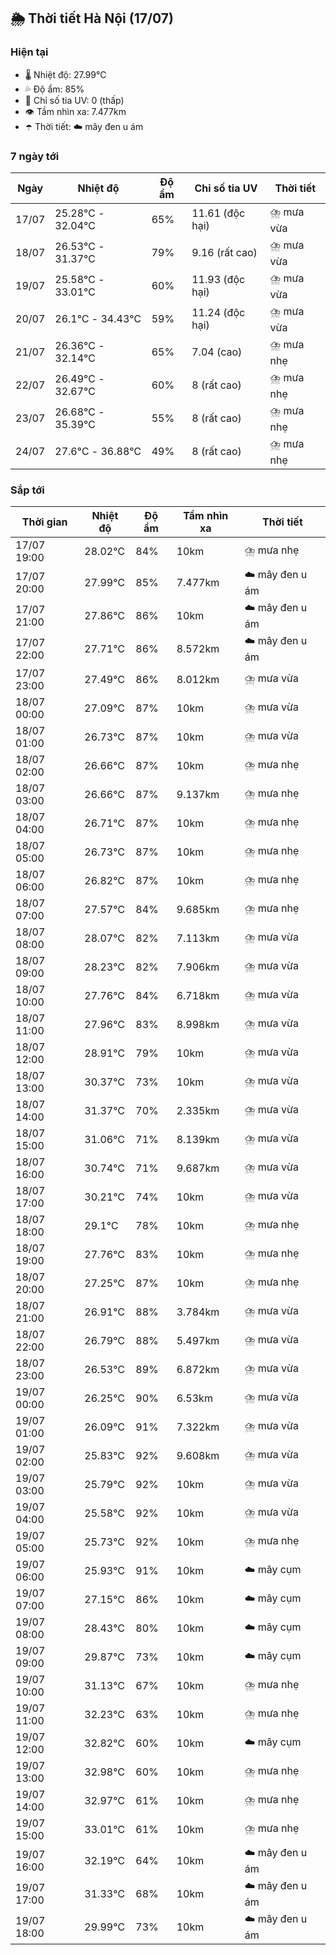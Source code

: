## 🌦️ Thời tiết Hà Nội (17/07)

### Hiện tại

- 🌡️ Nhiệt độ: 27.99℃
- 💦 Độ ẩm: 85%
- 🌟 Chỉ số tia UV: 0 (thấp)
- 👁️ Tầm nhìn xa: 7.477km
- ☂️ Thời tiết: ☁️ mây đen u ám

### 7 ngày tới

| Ngày | Nhiệt độ | Độ ẩm | Chỉ số tia UV | Thời tiết |
| --- | --- | --- | --- | --- |
| 17/07 | 25.28℃ - 32.04℃ | 65% | 11.61 (độc hại) | ⛈️ mưa vừa |
| 18/07 | 26.53℃ - 31.37℃ | 79% | 9.16 (rất cao) | ⛈️ mưa vừa |
| 19/07 | 25.58℃ - 33.01℃ | 60% | 11.93 (độc hại) | ⛈️ mưa vừa |
| 20/07 | 26.1℃ - 34.43℃ | 59% | 11.24 (độc hại) | ⛈️ mưa vừa |
| 21/07 | 26.36℃ - 32.14℃ | 65% | 7.04 (cao) | ⛈️ mưa nhẹ |
| 22/07 | 26.49℃ - 32.67℃ | 60% | 8 (rất cao) | ⛈️ mưa nhẹ |
| 23/07 | 26.68℃ - 35.39℃ | 55% | 8 (rất cao) | ⛈️ mưa nhẹ |
| 24/07 | 27.6℃ - 36.88℃ | 49% | 8 (rất cao) | ⛈️ mưa nhẹ |

### Sắp tới

| Thời gian | Nhiệt độ | Độ ẩm | Tầm nhìn xa | Thời tiết |
| --- | --- | --- | --- | --- |
| 17/07 19:00 | 28.02℃ | 84% | 10km | ⛈️ mưa nhẹ |
| 17/07 20:00 | 27.99℃ | 85% | 7.477km | ☁️ mây đen u ám |
| 17/07 21:00 | 27.86℃ | 86% | 10km | ☁️ mây đen u ám |
| 17/07 22:00 | 27.71℃ | 86% | 8.572km | ☁️ mây đen u ám |
| 17/07 23:00 | 27.49℃ | 86% | 8.012km | ⛈️ mưa vừa |
| 18/07 00:00 | 27.09℃ | 87% | 10km | ⛈️ mưa vừa |
| 18/07 01:00 | 26.73℃ | 87% | 10km | ⛈️ mưa vừa |
| 18/07 02:00 | 26.66℃ | 87% | 10km | ⛈️ mưa nhẹ |
| 18/07 03:00 | 26.66℃ | 87% | 9.137km | ⛈️ mưa nhẹ |
| 18/07 04:00 | 26.71℃ | 87% | 10km | ⛈️ mưa nhẹ |
| 18/07 05:00 | 26.73℃ | 87% | 10km | ⛈️ mưa nhẹ |
| 18/07 06:00 | 26.82℃ | 87% | 10km | ⛈️ mưa nhẹ |
| 18/07 07:00 | 27.57℃ | 84% | 9.685km | ⛈️ mưa nhẹ |
| 18/07 08:00 | 28.07℃ | 82% | 7.113km | ⛈️ mưa vừa |
| 18/07 09:00 | 28.23℃ | 82% | 7.906km | ⛈️ mưa vừa |
| 18/07 10:00 | 27.76℃ | 84% | 6.718km | ⛈️ mưa vừa |
| 18/07 11:00 | 27.96℃ | 83% | 8.998km | ⛈️ mưa vừa |
| 18/07 12:00 | 28.91℃ | 79% | 10km | ⛈️ mưa vừa |
| 18/07 13:00 | 30.37℃ | 73% | 10km | ⛈️ mưa vừa |
| 18/07 14:00 | 31.37℃ | 70% | 2.335km | ⛈️ mưa vừa |
| 18/07 15:00 | 31.06℃ | 71% | 8.139km | ⛈️ mưa vừa |
| 18/07 16:00 | 30.74℃ | 71% | 9.687km | ⛈️ mưa vừa |
| 18/07 17:00 | 30.21℃ | 74% | 10km | ⛈️ mưa vừa |
| 18/07 18:00 | 29.1℃ | 78% | 10km | ⛈️ mưa nhẹ |
| 18/07 19:00 | 27.76℃ | 83% | 10km | ⛈️ mưa nhẹ |
| 18/07 20:00 | 27.25℃ | 87% | 10km | ⛈️ mưa nhẹ |
| 18/07 21:00 | 26.91℃ | 88% | 3.784km | ⛈️ mưa vừa |
| 18/07 22:00 | 26.79℃ | 88% | 5.497km | ⛈️ mưa vừa |
| 18/07 23:00 | 26.53℃ | 89% | 6.872km | ⛈️ mưa vừa |
| 19/07 00:00 | 26.25℃ | 90% | 6.53km | ⛈️ mưa vừa |
| 19/07 01:00 | 26.09℃ | 91% | 7.322km | ⛈️ mưa vừa |
| 19/07 02:00 | 25.83℃ | 92% | 9.608km | ⛈️ mưa vừa |
| 19/07 03:00 | 25.79℃ | 92% | 10km | ⛈️ mưa vừa |
| 19/07 04:00 | 25.58℃ | 92% | 10km | ⛈️ mưa vừa |
| 19/07 05:00 | 25.73℃ | 92% | 10km | ⛈️ mưa nhẹ |
| 19/07 06:00 | 25.93℃ | 91% | 10km | ☁️ mây cụm |
| 19/07 07:00 | 27.15℃ | 86% | 10km | ☁️ mây cụm |
| 19/07 08:00 | 28.43℃ | 80% | 10km | ☁️ mây cụm |
| 19/07 09:00 | 29.87℃ | 73% | 10km | ☁️ mây cụm |
| 19/07 10:00 | 31.13℃ | 67% | 10km | ⛈️ mưa nhẹ |
| 19/07 11:00 | 32.23℃ | 63% | 10km | ⛈️ mưa nhẹ |
| 19/07 12:00 | 32.82℃ | 60% | 10km | ☁️ mây cụm |
| 19/07 13:00 | 32.98℃ | 60% | 10km | ⛈️ mưa nhẹ |
| 19/07 14:00 | 32.97℃ | 61% | 10km | ⛈️ mưa nhẹ |
| 19/07 15:00 | 33.01℃ | 61% | 10km | ⛈️ mưa nhẹ |
| 19/07 16:00 | 32.19℃ | 64% | 10km | ☁️ mây đen u ám |
| 19/07 17:00 | 31.33℃ | 68% | 10km | ☁️ mây đen u ám |
| 19/07 18:00 | 29.99℃ | 73% | 10km | ☁️ mây đen u ám |
